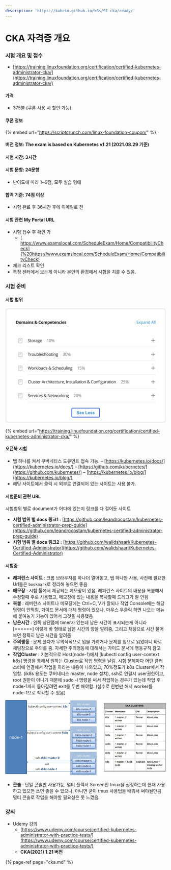 ```yaml
---
description: 'https://kubetm.github.io/k8s/91-cka/ready/'
---
```


# CKA 자격증 개요

### 시험 개요 및 접수

* [https://training.linuxfoundation.org/certification/certified-kubernetes-administrator-cka/](https://training.linuxfoundation.org/certification/certified-kubernetes-administrator-cka/)

#### 가격

* 375불 \(쿠폰 사용 시 할인 가능\)

#### **쿠폰 정보**

{% embed url="https://scriptcrunch.com/linux-foundation-coupon/" %}

#### 버전 정보: The exam is based on Kubernetes v1.21 \(2021.08.29 기준\)

#### 시험 시간: 3시간

#### 시험 문항: 24문항

* 난이도에 따라 1~9점, 모두 실습 형태

#### 합격 기준: 74점 이상

* 시험 완료 후 36시간 후에 이메일로 전

#### 시험 관련 My Portal URL

* 시험 접수 후 확인 가
  * [ https://www.examslocal.com/ScheduleExam/Home/CompatibilityCheck](%20https://www.examslocal.com/ScheduleExam/Home/CompatibilityCheck)
*  체크 리스트 확인
* 특정 센터에서 보는게 아니라 본인의 환경에서 시험을 치를 수 있음.

### 시험 준비

#### 시험 범위

![](../.gitbook/assets/image%20%286%29.png)

{% embed url="https://training.linuxfoundation.org/certification/certified-kubernetes-administrator-cka/" %}

#### 오픈북 시험

* 탭 하나를 켜서 쿠버네티스 도큐먼트 접속 가능. – [https://kubernetes.io/docs/](https://kubernetes.io/docs/) – [https://github.com/kubernetes/](https://github.com/kubernetes/) – [https://kubernetes.io/blog/](https://kubernetes.io/blog/)
* 해당 사이트에서 클릭 시 외부로 연결되어 있는 사이트는 사용 불가.

#### 시험준비 관련 URL

시험범위 별로 document가 어디에 있는지 링크를 다 걸어둔 사이트

* **시험 범위 별 docs 링크1** : [https://github.com/leandrocostam/kubernetes-certified-administrator-prep-guide](https://github.com/leandrocostam/kubernetes-certified-administrator-prep-guide)
* **시험 범위 별 docs 링크2** : [https://github.com/walidshaari/Kubernetes-Certified-Administrator](https://github.com/walidshaari/Kubernetes-Certified-Administrator)

#### 시험중

* **레퍼런스 사이트** : 크롬 브라우저를 하나더 열어놓고, 탭 하나만 사용, 사전에 필요한 Url들은 `bookmark`로 정리해 놓으면 좋음
* **메모장** : 시험 툴에서 제공되는 메모장이 있음. 레퍼런스 사이트의 내용을 복붙해서 수정할때 주로 사용했고, 메모장에 있는 내용을 복사할때 드레그가 잘 안됨
* **복붙** : 레버런스 사이트나 메모장에는 Ctrl+C, V가 잘되나 작업 Console에는 해당 명령이 안먹힘, 가이드 문서에 대체 명령이 있으나, 마우스 우클릭 하면 나오는 메뉴에 붙여놓기 기능이 있어서 그것을 사용했음
* **남은시간** : 왼쪽 상단쯤에 timer가 있는데 남은 시간이 표시되는게 아니라 \[======\] 이렇게 바 형태로 남은 시간의 양을 알려줌, 그리고 채팅으로 시간 물어보면 정확히 남은 시간을 알려줌
* **주의행동** : 문제 풀다가 무의식적으로 입을 가리거나 문제를 입으로 읽었더니 바로 채팅창으로 주의를 줌. 자세한 주의행동에 대해서는 가이드 문서에 행동규칙 참고
* **작업Cluster** : 기본적으로 Host\(node-1\)에서 \[kubectl config user-context k8s\] 명령을 통해서 원하는 Cluster로 작업 명령을 날림. 시험 문제마다 어떤 클러스터에 연결해서 작업을 하라는 내용이 나와있고, 70%정도가 k8s Cluster에서 작업함. \(ik8s 용도는 쿠버네티스 master, node 설치\), ssh로 연결시 user권한이고, root 권한이 아니기 때문에 sudo -i 명령을 써서 작업하는 경우가 있는데 작업 후 node-1까지 돌아갈려면 exit를 두번 해야함. \(실수로 한번만 해서 worker를 node-1으로 착각할 수 있음\)

![](../.gitbook/assets/image%20%2813%29.png)

* **콘솔** : 단일 콘솔만 사용가능, 멀티 플렉서 Screen인 tmux을 권장하는데 현재 사용하고 있으면 쓰면 좋을 수 있으나, 아니면 굳이 tmux 사용법을 배워서 써야될만큼 멀티 콘솔로 작업을 해야할 필요성은 못 느꼈음.



### 강의

* Udemy 강의
  * [https://www.udemy.com/course/certified-kubernetes-administrator-with-practice-tests/](https://www.udemy.com/course/certified-kubernetes-administrator-with-practice-tests/)
  *  **CKA\(2021\) 1.21 버전**

{% page-ref page="cka.md" %}





#### 

